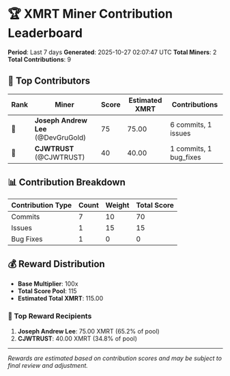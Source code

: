 # 🏆 XMRT Miner Contribution Leaderboard

**Period**: Last 7 days
**Generated**: 2025-10-27 02:07:47 UTC
**Total Miners**: 2
**Total Contributions**: 9

## 🥇 Top Contributors

| Rank | Miner | Score | Estimated XMRT | Contributions |
|------|-------|-------|----------------|---------------|
| 🥇 | **Joseph Andrew Lee** (@DevGruGold) | 75 | 75.00 | 6 commits, 1 issues |
| 🥈 | **CJWTRUST** (@CJWTRUST) | 40 | 40.00 | 1 commits, 1 bug_fixes |

## 📊 Contribution Breakdown

| Contribution Type | Count | Weight | Total Score |
|-------------------|-------|--------|-------------|
| Commits | 7 | 10 | 70 |
| Issues | 1 | 15 | 15 |
| Bug Fixes | 1 | 0 | 0 |

## 💰 Reward Distribution

- **Base Multiplier**: 100x
- **Total Score Pool**: 115
- **Estimated Total XMRT**: 115.00

### 🎯 Top Reward Recipients
1. **Joseph Andrew Lee**: 75.00 XMRT (65.2% of pool)
2. **CJWTRUST**: 40.00 XMRT (34.8% of pool)

---
*Rewards are estimated based on contribution scores and may be subject to final review and adjustment.*